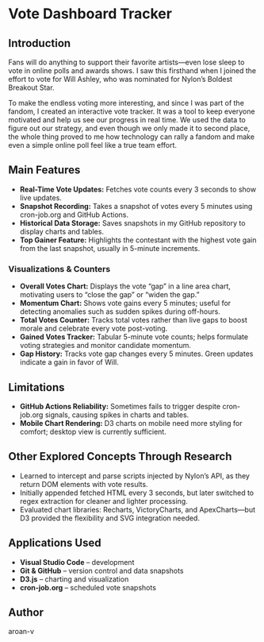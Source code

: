 # Vote Dashboard Tracker

## Introduction

Fans will do anything to support their favorite artists—even lose sleep to vote in online polls and awards shows. I saw this firsthand when I joined the effort to vote for Will Ashley, who was nominated for Nylon’s Boldest Breakout Star.

To make the endless voting more interesting, and since I was part of the fandom, I created an interactive vote tracker. It was a tool to keep everyone motivated and help us see our progress in real time. We used the data to figure out our strategy, and even though we only made it to second place, the whole thing proved to me how technology can rally a fandom and make even a simple online poll feel like a true team effort.

## Main Features

- **Real-Time Vote Updates:** Fetches vote counts every 3 seconds to show live updates.
- **Snapshot Recording:** Takes a snapshot of votes every 5 minutes using cron-job.org and GitHub Actions.
- **Historical Data Storage:** Saves snapshots in my GitHub repository to display charts and tables.
- **Top Gainer Feature:** Highlights the contestant with the highest vote gain from the last snapshot, usually in 5-minute increments.

### Visualizations & Counters

- **Overall Votes Chart:** Displays the vote “gap” in a line area chart, motivating users to “close the gap” or “widen the gap.”
- **Momentum Chart:** Shows vote gains every 5 minutes; useful for detecting anomalies such as sudden spikes during off-hours.
- **Total Votes Counter:** Tracks total votes rather than live gaps to boost morale and celebrate every vote post-voting.
- **Gained Votes Tracker:** Tabular 5-minute vote counts; helps formulate voting strategies and monitor candidate momentum.
- **Gap History:** Tracks vote gap changes every 5 minutes. Green updates indicate a gain in favor of Will.

## Limitations

- **GitHub Actions Reliability:** Sometimes fails to trigger despite cron-job.org signals, causing spikes in charts and tables.
- **Mobile Chart Rendering:** D3 charts on mobile need more styling for comfort; desktop view is currently sufficient.

## Other Explored Concepts Through Research

- Learned to intercept and parse scripts injected by Nylon’s API, as they return DOM elements with vote results.
- Initially appended fetched HTML every 3 seconds, but later switched to regex extraction for cleaner and lighter processing.
- Evaluated chart libraries: Recharts, VictoryCharts, and ApexCharts—but D3 provided the flexibility and SVG integration needed.

## Applications Used

- **Visual Studio Code** – development
- **Git & GitHub** – version control and data snapshots
- **D3.js** – charting and visualization
- **cron-job.org** – scheduled vote snapshots

## Author

aroan-v
